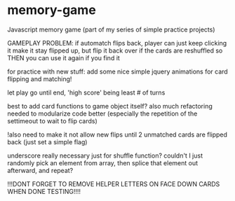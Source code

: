 memory-game
===========

Javascript memory game (part of my series of simple practice projects)


GAMEPLAY PROBLEM: if automatch flips back, player can just keep clicking it
make it stay flipped up, but flip it back over if the cards are reshuffled so THEN you can use it again if you find it


for practice with new stuff: add some nice simple jquery animations for card flipping and matching!


let play go until end, 'high score' being least # of turns



best to add card functions to game object itself?
also much refactoring needed to modularize code better (especially the repetition of the settimeout to wait to flip cards)

!also need to make it not allow new flips until 2 unmatched cards are flipped back (just set a simple flag)


underscore really necessary just for shuffle function?
couldn't I just randomly pick an element from array, then splice that element out afterward, and repeat?



!!!DONT FORGET TO REMOVE HELPER LETTERS ON FACE DOWN CARDS WHEN DONE TESTING!!!!